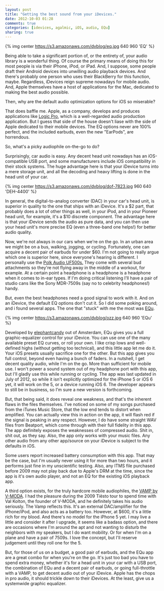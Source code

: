 ```yaml
---
layout: post
title: "Getting the best sound from your iDevices."
date: 2012-10-03 01:28
comments: true
categories: [idevices, agalmic, iOS, audio, EQu]
sharing: true
---
```


{% img center https://s3.amazonaws.com/dvblog/eq.jpg 640 960 'EQ' %}

Being able to take a significant portion of, or the entirety of, your audio library is a wonderful thing. Of course the primary means of doing this for most people is via their iPhone, iPod, or iPad. And, I suppose, some people draft their Android devices into unwilling audio playback devices. And there's probably one person who uses their BlackBerry for this function, maybe. Regardless, iDevices reign supreme nowadays for mobile audio. And, Apple themselves have a host of applications for the Mac, dedicated to making the best audio possible. 

Then, why are the default audio optimization options for iOS so miserable? 

<!-- more -->

That does baffle me. Apple, as a company, develops and produces applications like <a href="http://www.apple.com/logicpro/">Logic Pro</a>, which is a well-regarded audio production application. But I guess that side of the house doesn't liase with the side of Apple dedicated to their mobile devices. The EQ options never are 100% perfect, and the included earbuds, even the new "EarPods", are horrendous. 

So, what's a picky audiophile on-the-go to do? 

Surprisingly, car audio is easy. Any decent head unit nowadays has an iOS-compatible USB port, and some manufacturers include iOS compatibility in their stock systems. The huge advantage here is that your iDevice turns into a mere storage unit, and all the decoding and heavy lifting is done in the head unit of your car. 

{% img center https://s3.amazonaws.com/dvblog/dof-7823.jpg 960 640 'DEH-4400' %}

In general, the digital-to-analog converter (DAC) in your car's head unit, is superior in quality to the one that ships with an iDevice. It's a $2 part, that probably does a lot of other things as well, in your iPod, and in your Pioneer head unit, for example, it's a $10 discrete component. The advantage here is that your iDevice sends the audio as pure data, and you can then use your head unit's more precise EQ (even a three-band one helps!) for better audio quality. 

Now, we're not always in our cars when we're on the go. In an urban area we might be on a bus, walking, jogging, or cycling. Fortunately, one can acquire a decent pair of earbuds for under $60. I'm not going to really argue which one is superior here, since everyone's hearing is different. I personally use the <a href="http://www.polkaudio.com/products/ultrafit500">Polk Audio UF500s.</a> They come with several bud attachments so they're not flying away in the middle of a workout, for example. At a certain point a headphone is a headphone is a headphone when it comes to in-ear types. If I'm doing critical listening I'll have a pair of studio cans like the Sony MDR-7509s (say no to celebrity headphones!) handy.

But, even the best headphones need a good signal to work with it. And on an iDevice, the default EQ options don't cut it. So I did some poking around, and i found several apps. The one that "stuck" with me the most was <a href="http://itunes.apple.com/us/app/equ-the-quality-equalizer/id403704212?mt=8">EQu</a>.

{% img center https://s3.amazonaws.com/dvblog/ozz.jpg 640 960 'EQu' %}

Developed by <a href="http://www.elephantcandy.com/">elephantcandy</a> out of Amsterdam, EQu gives you a full graphic-equalizer control for your iDevice. You can use one of the many available preset EQ curves, or roll your own. I like crisp lows and well-defined highs (without getting too technical), and this little app let me do it. Your iOS presets usually sacrifice one for the other. But this app gives you full control, beyond even having a bunch of faders. In a nutshell, I get decent quality audio, while I'm on the go. More than sufficient for mobile use. I won't power a sound system out of my headphone port with this app, but I'll gladly use this while running or cycling. The app was last updated in July of 2012, so while it isn't explicitly optimized for the iPhone 5 or iOS 6 yet, it will work on the 5, or a device running iOS 6. The developer appears to still be in business, so I'm sure a new version is forthcoming. 

But, that being said, it does reveal one weakness, and that's the inherent flaws in the files themselves. I've noticed on some of my songs purchased from the iTunes Music Store, that the low end tends to distort when amplified. You can actually view this in action on the app, it will flash red if the signal is peaking in any respect. However, I do have some straight WAV files from Beatport, which come through with their full fidelity in this app. The app definitely exposes the weaknesses of compressed audio. Shit in, shit out, as they say. Also, the app only works with your music files. Any other audio from any other app/source on your iDevice is subject to the defaults in iOS. 

Some users report increased battery consumption with this app. That may be the case, but I'm usually never using it for more than two hours, and it performs just fine in my unscientific testing. Also, any ITMS file purchased before 2009 may not play back due to Apple's DRM at the time, since the app is it's own audio player, and not an EQ for the existing iOS playback app. 

A third option exists, for the truly hardcore mobile audiophiles, the <a href="http://v-moda.com/vamp/">VAMP by V-MODA</a>. I had the pleasure during the 2009 Tiësto tour to spend time with Val Kolton, the founder of V-MODA, and he definitely takes his audio seriously. The Vamp reflects this. It's an external DAC/amplifier for the iPhone/iPod, and also acts as a battery too. However, at $600, it's a little rich for my blood. And there's no model for the iPhone 5 yet. I may live a little and consider it after I upgrade, it seems like a badass option, and there are occasions where I'm around the apt and not wanting to disturb the neighbors with my speakers, but I do want mobility. Or for when I'm on a plane and have a pair of 7509s. I love the concept, but I'll reserve judgement until they roll one for the 5. 

But, for those of us on a budget, a good pair of earbuds, and the EQu app are a great combo for when you're on the go. It's just too bad you have to spend extra money, whether it's for a head unit in your car with a USB port, the combination of EQu and a decent pair of earbuds, or going full-throttle with a VAMP, to get decent audio out of your iDevice. Apple has the chops in pro audio, it should trickle down to their iDevices. At the least, give us a systemwide graphic equalizer.




